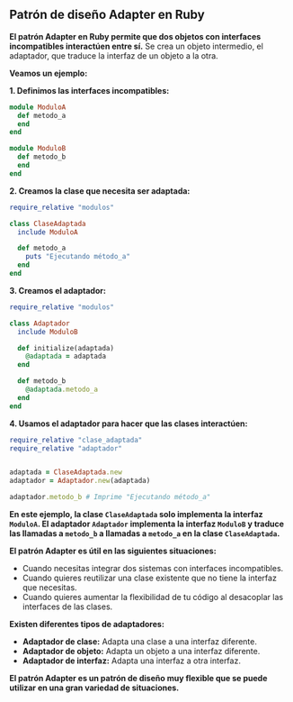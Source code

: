## Patrón de diseño Adapter en Ruby

**El patrón Adapter en Ruby permite que dos objetos con interfaces incompatibles interactúen entre sí.** Se crea un objeto intermedio, el adaptador, que traduce la interfaz de un objeto a la otra.

**Veamos un ejemplo:**

**1. Definimos las interfaces incompatibles:**

```ruby
module ModuloA
  def metodo_a
  end
end

module ModuloB
  def metodo_b
  end
end

```

**2. Creamos la clase que necesita ser adaptada:**

```ruby
require_relative "modulos"

class ClaseAdaptada
  include ModuloA

  def metodo_a
    puts "Ejecutando método_a"
  end
end

```

**3. Creamos el adaptador:**

```ruby
require_relative "modulos"

class Adaptador
  include ModuloB

  def initialize(adaptada)
    @adaptada = adaptada
  end

  def metodo_b
    @adaptada.metodo_a
  end
end
```

**4. Usamos el adaptador para hacer que las clases interactúen:**

```ruby
require_relative "clase_adaptada"
require_relative "adaptador"


adaptada = ClaseAdaptada.new
adaptador = Adaptador.new(adaptada)

adaptador.metodo_b # Imprime "Ejecutando método_a"
```

**En este ejemplo, la clase `ClaseAdaptada` solo implementa la interfaz `ModuloA`. El adaptador `Adaptador` implementa la interfaz `ModuloB` y traduce las llamadas a `metodo_b` a llamadas a `metodo_a` en la clase `ClaseAdaptada`.**

**El patrón Adapter es útil en las siguientes situaciones:**

* Cuando necesitas integrar dos sistemas con interfaces incompatibles.
* Cuando quieres reutilizar una clase existente que no tiene la interfaz que necesitas.
* Cuando quieres aumentar la flexibilidad de tu código al desacoplar las interfaces de las clases.

**Existen diferentes tipos de adaptadores:**

* **Adaptador de clase:** Adapta una clase a una interfaz diferente.
* **Adaptador de objeto:** Adapta un objeto a una interfaz diferente.
* **Adaptador de interfaz:** Adapta una interfaz a otra interfaz.

**El patrón Adapter es un patrón de diseño muy flexible que se puede utilizar en una gran variedad de situaciones.**

